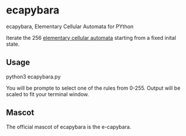 # ecapybara
ecapybara, Elementary Cellular Automata for PYthon

Iterate the 256 [elementary cellular automata](https://en.wikipedia.org/wiki/Elementary_cellular_automaton)
starting from a fixed inital state.

## Usage

python3 ecapybara.py

You will be prompte to select one of the rules from 0-255. Output will be scaled to fit your terminal window.

## Mascot
The official mascot of ecapybara is the e-capybara.
